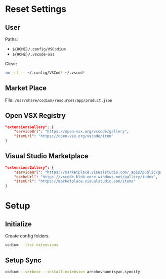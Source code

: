 # Reset Settings

## User
Paths:
* `${HOME}/.config/VSCodium`
* `${HOME}/.vscode-oss`

Clear:
```sh
rm -rf -- ~/.config/VSCod* ~/.vscod*
```
## Market Place

File: `/usr/share/codium/resources/app/product.json`

## Open VSX Registry
```json
"extensionsGallery": {
    "serviceUrl": "https://open-vsx.org/vscode/gallery",
    "itemUrl": "https://open-vsx.org/vscode/item"
}
```

## Visual Studio Marketplace
```json
"extensionsGallery": {
    "serviceUrl": "https://marketplace.visualstudio.com/_apis/public/gallery",
    "cacheUrl": "https://vscode.blob.core.windows.net/gallery/index",
    "itemUrl": "https://marketplace.visualstudio.com/items"
}
```

# Setup

## Initialize
Create config folders.
```sh
codium --list-extensions
```

## Setup Sync
```sh
codium --verbose --install-extension arnohovhannisyan.syncify
```


<!--stackedit_data:
eyJoaXN0b3J5IjpbLTEwNTI0MTUwOTUsMTMxNzg1MzYxNywtMT
QxMjA4NjgwNiwtMTA5NTYwMzkzMSwxMjc0MzE5NjQzLC04NTkw
NjM3NDRdfQ==
-->